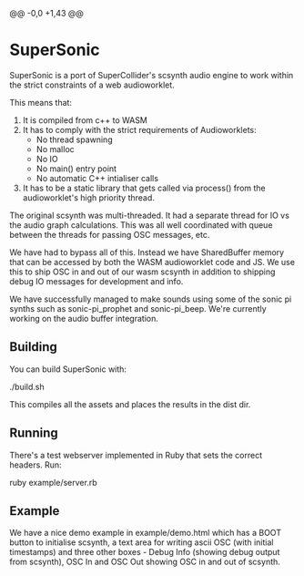 @@ -0,0 +1,43 @@
# SuperSonic

SuperSonic is a port of SuperCollider's scsynth audio engine to work within the strict constraints of a web audioworklet.

This means that:

1. It is compiled from c++ to WASM
2. It has to comply with the strict requirements of Audioworklets:
   * No thread spawning
   * No malloc
   * No IO
   * No main() entry point
   * No automatic C++ intialiser calls
3. It has to be a static library that gets called via process() from the audioworklet's high priority thread.

The original scsynth was multi-threaded. It had a separate thread for IO vs the audio graph calculations. This was all well coordinated with queue between the threads for passing OSC messages, etc.

We have had to bypass all of this. Instead we have SharedBuffer memory that can be accessed by both the WASM audioworklet code and JS. We use this to ship OSC in and out of our wasm scsynth in addition to shipping debug IO messages for development and info.

We have successfully managed to make sounds using some of the sonic pi synths such as sonic-pi_prophet and sonic-pi_beep. We're currently working on the audio buffer integration.


## Building

You can build SuperSonic with:

./build.sh

This compiles all the assets and places the results in the dist dir.

## Running

There's a test webserver implemented in Ruby that sets the correct headers. Run:

ruby example/server.rb


## Example

We have a nice demo example in example/demo.html which has a BOOT button to initialise scsynth, a text area for writing ascii OSC (with initial timestamps) and three other boxes - Debug Info (showing debug output from scsynth), OSC In and OSC Out showing OSC in and out of scsynth.

